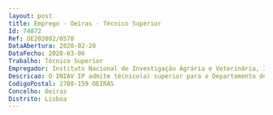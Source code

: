 ```yaml
--- 
layout: post
title: Emprego - Oeiras - Técnico Superior
Id: 74872
Ref: OE202002/0570
DataAbertura: 2020-02-20
DataFecho: 2020-03-06
Trabalho: Técnico Superior
Empregador: Instituto Nacional de Investigação Agrária e Veterinária, I.P.
Descricao: O INIAV IP admite técnico(a) superior para o Departamento de Recursos Financeiros e Patrimoniais, nas seguintes condições Caracterização do posto de trabalho  Acompanhamento e controlo da situação financeira do INIAV, I.P., análise de informação financeira, produção de indicadores e elaboração de relatórios no âmbito do reporte interno e externo de informação de gestão, planeamento, elaboração e acompanhamento da execução do orçamento anual do Instituto, organização e elaboração do Relatório e Contas do INIAV, I.P e outras funções de índole técnica no âmbito do planeamento e controlo de gestão da atividade do Instituto. PERFIL REQUERIDO•	Experiência profissional mínima de cinco anos na área financeira •	Formação em SNC AP •	Capacidade de análise crítica e iniciativa para a resolução de problemas, bem como clareza na exposição de ideias •	Capacidade de organização e de cumprimento de prazos •	Responsabilidade e Compromisso com o Serviço •	Capacidade de trabalho e cooperação em equipa e de relacionamento interpessoal.
CodigoPostal: 2780-159 OEIRAS
Concelho: Oeiras
Distrito: Lisboa
--- 
```

